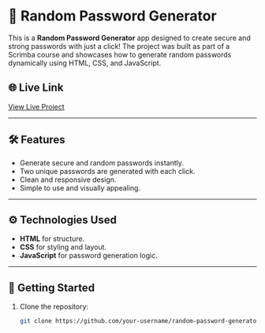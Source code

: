 # 🔐 Random Password Generator

This is a **Random Password Generator** app designed to create secure and strong passwords with just a click! The project was built as part of a Scrimba course and showcases how to generate random passwords dynamically using HTML, CSS, and JavaScript.

## 🌐 Live Link

[View Live Project](https://kabeer100xdev.github.io/Password-Generator-App/)

---

## 🛠️ Features

- Generate secure and random passwords instantly.
- Two unique passwords are generated with each click.
- Clean and responsive design.
- Simple to use and visually appealing.

---

## ⚙️ Technologies Used

- **HTML** for structure.
- **CSS** for styling and layout.
- **JavaScript** for password generation logic.

---

## 🚀 Getting Started

1. Clone the repository:
   ```bash
   git clone https://github.com/your-username/random-password-generator.git
   ```
